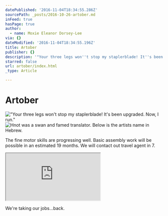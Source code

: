 ```yaml
---
datePublished: '2016-11-04T18:34:55.286Z'
sourcePath: _posts/2016-10-26-artober.md
inFeed: true
hasPage: true
author:
  - name: Moxie Eleanor Dorsey-Lee
via: {}
dateModified: '2016-11-04T18:34:55.196Z'
title: Artober
publisher: {}
description: '"Your three legs won''t stop my staplerblade! It''s been upgraded. Now, I run."'
starred: false
url: artober/index.html
_type: Article

---
```

# Artober
!["Your three legs won't stop my staplerblade! It's been upgraded. Now, I run."](https://the-grid-user-content.s3-us-west-2.amazonaws.com/0faa34b2-1052-4802-8dac-618258aa446b.jpg)
![Hnot was a swan and famed translator. Below is the artists name in Hebrew.](https://the-grid-user-content.s3-us-west-2.amazonaws.com/28be41a6-bf73-4640-8cc3-b47ceb4022c2.jpg)

The fine motor skills are progressing well. Basic assembly work will be possible in an estimated 19 months. We will contact out travel agent in 7\.

<iframe src="https://the-grid.github.io/ed-location/?latitude=24.347608&amp;longitude=90.077974&amp;zoom=6&amp;address=Bangladesh" style=""></iframe>

We're taking our jobs...back.
